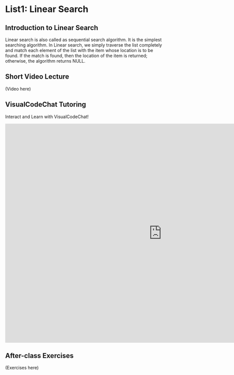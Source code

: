 # List1: Linear Search

## Introduction to Linear Search

Linear search is also called as sequential search algorithm. It is the simplest searching algorithm. In Linear search, we simply traverse the list completely and match each element of the list with the item whose location is to be found. If the match is found, then the location of the item is returned; otherwise, the algorithm returns NULL.



## Short Video Lecture
(Video here)

## VisualCodeChat Tutoring

Interact and Learn with VisualCodeChat!

<iframe src="https://www.vizai.site/#/new-chat?mask=100013" width="1000" height="700" frameborder="0"></iframe>

## After-class Exercises
(Exercises here)
